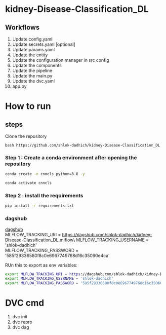 # kidney-Disease-Classification_DL

## Workflows

1. Update config.yaml
2. Update secrets.yaml [optional]
3. Update params.yaml
4. Update the entity
5. Update the configuration manager in src config
6. Update the components
7. Update the pipeline
8. Update the main.py
9. Update the dvc.yaml
10. app.py

# How to run

## steps

Clone the repository

`bash https://github.com/shlok-dadhich/kidney-Disease-Classification_DL `

### Step 1 : Create a conda environment after opening the repository

```bash
conda create -n cnncls python=3.8 -y
```

```bash
conda activate cnncls
```

### Step 2 : install the requirements

```bash
pip install -r requirenents.txt
```

### dagshub

[dagshub](https://dagshub.com/)\
MLFLOW_TRACKING_URI = https://dagshub.com/shlok-dadhich/kidney-Disease-Classification_DL.mlflow\
MLFLOW_TRACKING_USERNAME = 'shlok-dadhich'\
MLFLOW_TRACKING_PASSWORD = '585f29336580f8c0e6967749768d16c35060e4ca'

RUn this to export as env variables:

```bash
export MLFLOW_TRACKING_URI = https://dagshub.com/shlok-dadhich/kidney-Disease-Classification_DL.mlflow
export MLFLOW_TRACKING_USERNAME = 'shlok-dadhich'
export MLFLOW_TRACKING_PASSWORD = '585f29336580f8c0e6967749768d16c35060e4ca'
```

# DVC cmd

1. dvc init
2. dvc repro
3. dvc dag
